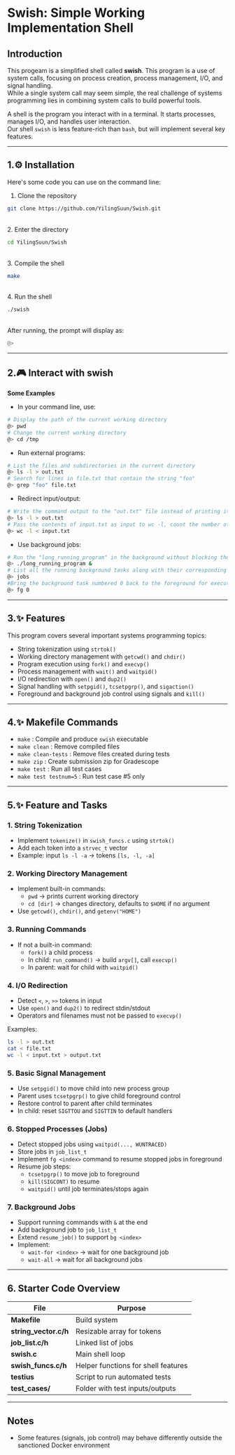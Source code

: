# Swish: Simple Working Implementation Shell

## Introduction
This progeam is a simplified shell called **swish**.
This program is a use of system calls, focusing on process creation, process management, I/O, and signal handling.  
While a single system call may seem simple, the real challenge of systems programming lies in combining system calls to build powerful tools.  

A shell is the program you interact with in a terminal. It starts processes, manages I/O, and handles user interaction.  
Our shell `swish` is less feature-rich than `bash`, but will implement several key features.

---

## 1.⚙️ Installation
Here's some code you can use on the command line:

1. Clone the repository
```bash
git clone https://github.com/YilingSuun/Swish.git
```  
<br>
2. Enter the directory

```bash
cd YilingSuun/Swish
```  
<br>
3. Compile the shell

```bash
make
```  
<br>
4. Run the shell

```bash
./swish
```  
<br>
After running, the prompt will display as:

```python
@>
```

---

## 2.🎮 Interact with swish
**Some Examples**
- In your command line, use:
```bash
# Display the path of the current working directory
@> pwd
# Change the current working directory
@> cd /tmp
```
- Run external programs:
```bash
# List the files and subdirectories in the current directory
@> ls -l > out.txt
# Search for lines in file.txt that contain the string "foo"
@> grep "foo" file.txt
```

- Redirect input/output:
```bash
# Write the command output to the "out.txt" file instead of printing it to the terminal
@> ls -l > out.txt
# Pass the contents of input.txt as input to wc -l, count the number of lines in the file
@> wc -l < input.txt
```

- Use background jobs:
```bash
# Run the "long_running_program" in the background without blocking the current shell
@> ./long_running_program &
# List all the running background tasks along with their corresponding numbers
@> jobs
#Bring the background task numbered 0 back to the foreground for execution
@> fg 0
```

---

## 3.✨ Features
This program covers several important systems programming topics:

- String tokenization using `strtok()`  
- Working directory management with `getcwd()` and `chdir()`  
- Program execution using `fork()` and `execvp()`  
- Process management with `wait()` and `waitpid()`  
- I/O redirection with `open()` and `dup2()`  
- Signal handling with `setpgid()`, `tcsetpgrp()`, and `sigaction()`  
- Foreground and background job control using signals and `kill()`  

---

## 4.✨ Makefile Commands
- `make` : Compile and produce `swish` executable  
- `make clean` : Remove compiled files  
- `make clean-tests` : Remove files created during tests  
- `make zip` : Create submission zip for Gradescope  
- `make test` : Run all test cases  
- `make test testnum=5` : Run test case #5 only  

---

## 5.✨ Feature and Tasks

### 1. String Tokenization
- Implement `tokenize()` in `swish_funcs.c` using `strtok()`  
- Add each token into a `strvec_t` vector  
- Example: input `ls -l -a` → tokens `[ls, -l, -a]`  

### 2. Working Directory Management
- Implement built-in commands:
  - `pwd` → prints current working directory  
  - `cd [dir]` → changes directory, defaults to `$HOME` if no argument  
- Use `getcwd()`, `chdir()`, and `getenv("HOME")`  

### 3. Running Commands
- If not a built-in command:
  - `fork()` a child process  
  - In child: `run_command()` → build `argv[]`, call `execvp()`  
  - In parent: wait for child with `waitpid()`  

### 4. I/O Redirection
- Detect `<`, `>`, `>>` tokens in input  
- Use `open()` and `dup2()` to redirect stdin/stdout  
- Operators and filenames must not be passed to `execvp()`  

Examples:  
```bash
ls -l > out.txt
cat < file.txt
wc -l < input.txt > output.txt
```

### 5. Basic Signal Management
- Use `setpgid()` to move child into new process group  
- Parent uses `tcsetpgrp()` to give child foreground control  
- Restore control to parent after child terminates  
- In child: reset `SIGTTOU` and `SIGTTIN` to default handlers  

### 6. Stopped Processes (Jobs)
- Detect stopped jobs using `waitpid(..., WUNTRACED)`  
- Store jobs in `job_list_t`  
- Implement `fg <index>` command to resume stopped jobs in foreground  
- Resume job steps:
  - `tcsetpgrp()` to move job to foreground  
  - `kill(SIGCONT)` to resume  
  - `waitpid()` until job terminates/stops again  

### 7. Background Jobs
- Support running commands with `&` at the end  
- Add background job to `job_list_t`  
- Extend `resume_job()` to support `bg <index>`  
- Implement:
  - `wait-for <index>` → wait for one background job  
  - `wait-all` → wait for all background jobs  

---

## 6. Starter Code Overview
| File              | Purpose                                   |
|-------------------|-------------------------------------------|
| **Makefile**      | Build system                              |
| **string_vector.c/h** | Resizable array for tokens            |
| **job_list.c/h**  | Linked list of jobs                       |
| **swish.c**       | Main shell loop                           |
| **swish_funcs.c/h** | Helper functions for shell features     |
| **testius**       | Script to run automated tests             |
| **test_cases/**   | Folder with test inputs/outputs           |


---


## Notes
- Some features (signals, job control) may behave differently outside the sanctioned Docker environment  
